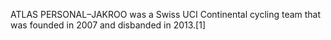 ATLAS PERSONAL–JAKROO was a Swiss UCI Continental cycling team that was founded in 2007 and disbanded in 2013.[1]
